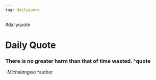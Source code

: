 ```yaml
---
tag: dailyquote
---
```


#dailyquote

# Daily Quote

### There is no greater harm than that of time wasted. ^quote
*-Michelangelo* ^author
